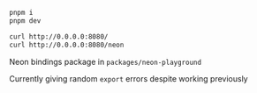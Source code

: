 ```sh
pnpm i
pnpm dev
```

```bash
curl http://0.0.0.0:8080/
curl http://0.0.0.0:8080/neon
```

Neon bindings package in `packages/neon-playground`

Currently giving random `export` errors despite working previously
